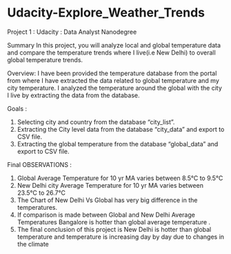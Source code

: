 # Udacity-Explore_Weather_Trends
Project 1 : Udacity : Data Analyst Nanodegree

Summary
In this project, you will analyze local and global temperature data and compare the temperature
trends where I live(i.e New Delhi) to overall global temperature trends.

Overview:
I have been provided the temperature database from the portal from where I have extracted
the data related to global temperature and my city temperature. I analyzed the temperature
around the global with the city I live by extracting the data from the database.

Goals :
1. Selecting city and country from the database “city_list”.
2. Extracting the City level data from the database “city_data” and export to CSV file.
3. Extracting the global temperature from the database “global_data” and export to CSV file.

Final OBSERVATIONS :
1. Global Average Temperature for 10 yr MA varies between 8.5°C to 9.5°C
2. New Delhi city Average Temperature for 10 yr MA varies between 23.5°C to 26.7°C
3. The Chart of New Delhi Vs Global has very big difference in the temperatures.
4. If comparison is made between Global and New Delhi Average Temperatures Bangalore is
hotter than global average temperature .
5. The final conclusion of this project is New Delhi is hotter than global temperature
and temperature is increasing day by day due to changes in the climate
